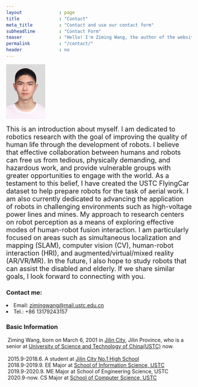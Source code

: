 ```yaml
---
layout              : page
title               : "Contact"
meta_title          : "Contact and use our contact form"
subheadline         : "Contact Form"
teaser              : "Hello! I'm Ziming Wang, the author of the website and dataset.<br> Nice to meet you!"
permalink           : "/contact/"
header              : no
---
```



<img src="../images/logo.jpg" width="21%" >

<font size="4">This is an introduction about myself. I am dedicated to robotics research with the goal of improving the quality of human life through the development of robots. I believe that effective collaboration between humans and robots can free us from tedious, physically demanding, and hazardous work, and provide vulnerable groups with greater opportunities to engage with the world. As a testament to this belief, I have created the USTC FlyingCar dataset to help prepare robots for the task of aerial work. I am also currently dedicated to advancing the application of robots in challenging environments such as high-voltage power lines and mines. My approach to research centers on robot perception as a means of exploring effective modes of human-robot fusion interaction. I am particularly focused on areas such as simultaneous localization and mapping (SLAM), computer vision (CV), human-robot interaction (HRI), and augmented/virtual/mixed reality (AR/VR/MR). In the future, I also hope to study robots that can assist the disabled and elderly. If we share similar goals, I look forward to connecting with you.</font>

### Contact me:
<td width="750" align="left" valign="middle" class="rightone">
    <li>Email: <a href="mailto:&#119;&#109;&#049;&#051;&#048;&#051;&#057;&#050;&#055;&#056;&#056;&#054;&#054;&#064;&#109;&#097;&#105;&#108;&#046;&#117;&#115;&#116;&#099;&#046;&#101;&#100;&#117;&#046;&#099;&#110;">zimingwang@mail.ustc.edu.cn</a></li>
    <li>Tel.: +86 13179243157</li>
</td>    


### Basic Information
<td width="750" align="left" valign="middle" class="rightone">
            &nbsp;Ziming Wang, born on March 6, 2001 in <a href="https://en.wikipedia.org/wiki/Jilin_City">Jilin City</a>, Jilin Province, who is a senior at <a href="https://en.wikipedia.org/wiki/University_of_Science_and_Technology_of_China">University of Science and Technology of China(USTC)</a> now.<br/><br>
            &nbsp;2015.9-2018.6. A student at <a href="https://en.wikipedia.org/wiki/Jilin_City_No.1_High_School">Jilin City No.1 High School</a><br />
            &nbsp;2018.9-2019.9. EE Major at <a href="https://en.sist.ustc.edu.cn/main.htm">School of Information Science, USTC</a> <br />
            &nbsp;2019.9-2020.9. ME Major at School of Engineering Science, USTC<br />
            &nbsp;2020.9-now. CS Major at <a href="https://en.cs.ustc.edu.cn/main.htm">School of Computer Science, USTC</a>
</td> 

